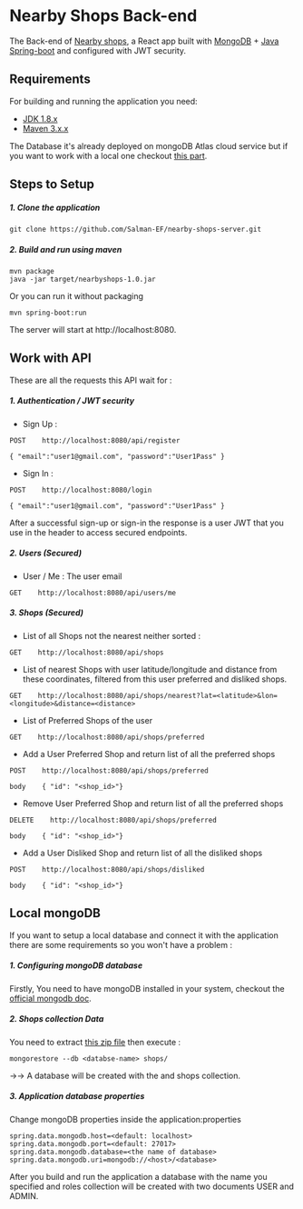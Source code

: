 # Nearby Shops Back-end

The Back-end of [Nearby shops](https://github.com/Salman-EF/nearby-shops-UI.git), 
a React app built with [MongoDB](https://www.mongodb.com/) + 
[Java Spring-boot](http://projects.spring.io/spring-boot/) and configured with JWT security.

## Requirements

For building and running the application you need:

- [JDK 1.8.x](http://www.oracle.com/technetwork/java/javase/downloads/jdk8-downloads-2133151.html)
- [Maven 3.x.x](https://maven.apache.org)

The Database it's already deployed on mongoDB Atlas cloud service but if you want to work with a local one checkout 
[this part](#local-mongodb).

## Steps to Setup
##### 1. Clone the application
```
git clone https://github.com/Salman-EF/nearby-shops-server.git
```

##### 2. Build and run using maven
```
mvn package
java -jar target/nearbyshops-1.0.jar
```
Or you can run it without packaging
```
mvn spring-boot:run
```
The server will start at http://localhost:8080.

## Work with API
These are all the requests this API wait for :

##### 1. Authentication / JWT security
* Sign Up :
```
POST    http://localhost:8080/api/register

{ "email":"user1@gmail.com", "password":"User1Pass" }
```
* Sign In :
```
POST    http://localhost:8080/login

{ "email":"user1@gmail.com", "password":"User1Pass" }
```
After a successful sign-up or sign-in the response is a user JWT that you use in the header to access secured endpoints.
##### 2. Users (Secured)
* User / Me : The user email
```
GET    http://localhost:8080/api/users/me
```
##### 3. Shops (Secured)
* List of all Shops not the nearest neither sorted :
```
GET    http://localhost:8080/api/shops
```
* List of nearest Shops with user latitude/longitude and distance from these coordinates, filtered from this user preferred and disliked shops.
```
GET    http://localhost:8080/api/shops/nearest?lat=<latitude>&lon=<longitude>&distance=<distance>
```
* List of Preferred Shops of the user
```
GET    http://localhost:8080/api/shops/preferred
```
* Add a User Preferred Shop and return list of all the preferred shops
```
POST    http://localhost:8080/api/shops/preferred

body    { "id": "<shop_id>"}
```
* Remove User Preferred Shop and return list of all the preferred shops
```
DELETE    http://localhost:8080/api/shops/preferred

body    { "id": "<shop_id>"}
```
* Add a User Disliked Shop and return list of all the disliked shops
```
POST    http://localhost:8080/api/shops/disliked

body    { "id": "<shop_id>"}
```
## Local mongoDB
If you want to setup a local database and connect it with the application there are some requirements so you won't have a problem :

##### 1. Configuring mongoDB database
Firstly, You need to have mongoDB installed in your system,
checkout the [official mongodb doc](https://docs.mongodb.com/manual/administration/install-community/).
##### 2. Shops collection Data
You need to extract [this zip file](https://github.com/hiddenfounders/web-internship-cc/blob/master/dump-shops.zip) then execute :
```
mongorestore --db <databse-name> shops/
```
→→ A database will be created with the <databse-name> and shops collection.
##### 3. Application database properties
Change mongoDB properties inside the application:properties
```properties
spring.data.mongodb.host=<default: localhost>
spring.data.mongodb.port=<default: 27017>
spring.data.mongodb.database=<the name of database>
spring.data.mongodb.uri=mongodb://<host>/<database>
```

After you build and run the application a database with the name you specified and roles collection will be created with two documents USER and ADMIN.
